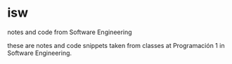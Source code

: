 # isw
notes and code from Software Engineering


these are notes and code snippets taken from classes at Programación 1 in Software Engineering. 
